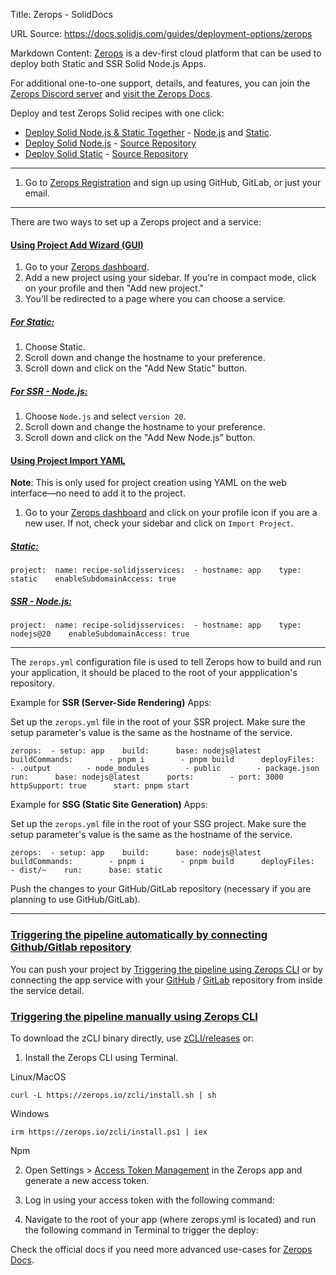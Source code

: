 Title: Zerops - SolidDocs

URL Source: https://docs.solidjs.com/guides/deployment-options/zerops

Markdown Content:
[Zerops](https://zerops.io/) is a dev-first cloud platform that can be used to deploy both Static and SSR Solid Node.js Apps.

For additional one-to-one support, details, and features, you can join the [Zerops Discord server](https://discord.gg/xxzmJSDKPT) and [visit the Zerops Docs](https://docs.zerops.io/).

Deploy and test Zerops Solid recipes with one click:

*   [Deploy Solid Node.js & Static Together](https://app.zerops.io/recipe/solidjs) - [Node.js](https://github.com/zeropsio/recipe-solidjs-nodejs) and [Static](https://github.com/zeropsio/recipe-solidjs-static).
*   [Deploy Solid Node.js](https://app.zerops.io/recipe/solidjs-nodejs) - [Source Repository](https://github.com/zeropsio/recipe-solidjs-nodejs)
*   [Deploy Solid Static](https://app.zerops.io/recipe/solidjs-static) - [Source Repository](https://github.com/zeropsio/recipe-solidjs-static)

* * *

1.  Go to [Zerops Registration](https://app.zerops.io/registration) and sign up using GitHub, GitLab, or just your email.

* * *

There are two ways to set up a Zerops project and a service:

#### [Using Project Add Wizard (GUI)](https://docs.solidjs.com/guides/deployment-options/zerops#using-project-add-wizard-gui)

1.  Go to your [Zerops dashboard](https://app.zerops.io/dashboard/projects).
2.  Add a new project using your sidebar. If you're in compact mode, click on your profile and then "Add new project."
3.  You'll be redirected to a page where you can choose a service.

##### [For Static:](https://docs.solidjs.com/guides/deployment-options/zerops#for-static)

1.  Choose Static.
2.  Scroll down and change the hostname to your preference.
3.  Scroll down and click on the "Add New Static" button.

##### [For SSR - Node.js:](https://docs.solidjs.com/guides/deployment-options/zerops#for-ssr---nodejs)

1.  Choose `Node.js` and select `version 20`.
2.  Scroll down and change the hostname to your preference.
3.  Scroll down and click on the "Add New Node.js" button.

#### [Using Project Import YAML](https://docs.solidjs.com/guides/deployment-options/zerops#using-project-import-yaml)

**Note**: This is only used for project creation using YAML on the web interface—no need to add it to the project.

1.  Go to your [Zerops dashboard](https://app.zerops.io/dashboard/projects) and click on your profile icon if you are a new user. If not, check your sidebar and click on `Import Project`.

##### [Static:](https://docs.solidjs.com/guides/deployment-options/zerops#static)

```
project:  name: recipe-solidjsservices:  - hostname: app    type: static    enableSubdomainAccess: true
```

##### [SSR - Node.js:](https://docs.solidjs.com/guides/deployment-options/zerops#ssr---nodejs)

```
project:  name: recipe-solidjsservices:  - hostname: app    type: nodejs@20    enableSubdomainAccess: true
```

* * *

The `zerops.yml` configuration file is used to tell Zerops how to build and run your application, it should be placed to the root of your appplication's repository.

Example for **SSR (Server-Side Rendering)** Apps:

Set up the `zerops.yml` file in the root of your SSR project. Make sure the setup parameter's value is the same as the hostname of the service.

```
zerops:  - setup: app    build:      base: nodejs@latest      buildCommands:        - pnpm i        - pnpm build      deployFiles:        - .output        - node_modules        - public        - package.json    run:      base: nodejs@latest      ports:        - port: 3000          httpSupport: true      start: pnpm start
```

Example for **SSG (Static Site Generation)** Apps:

Set up the `zerops.yml` file in the root of your SSG project. Make sure the setup parameter's value is the same as the hostname of the service.

```
zerops:  - setup: app    build:      base: nodejs@latest      buildCommands:        - pnpm i        - pnpm build      deployFiles:        - dist/~    run:      base: static
```

Push the changes to your GitHub/GitLab repository (necessary if you are planning to use GitHub/GitLab).

* * *

### [Triggering the pipeline automatically by connecting Github/Gitlab repository](https://docs.solidjs.com/guides/deployment-options/zerops#triggering-the-pipeline-automatically-by-connecting-githubgitlab-repository)

You can push your project by [Triggering the pipeline using Zerops CLI](https://docs.solidjs.com/guides/deployment-options/zerops#triggering-the-pipeline-using-githubgitlab) or by connecting the app service with your [GitHub](https://docs.zerops.io/references/github-integration/) / [GitLab](https://docs.zerops.io/references/gitlab-integration) repository from inside the service detail.

### [Triggering the pipeline manually using Zerops CLI](https://docs.solidjs.com/guides/deployment-options/zerops#triggering-the-pipeline-manually-using-zerops-cli)

To download the zCLI binary directly, use [zCLI/releases](https://github.com/zeropsio/zcli/releases) or:

1.  Install the Zerops CLI using Terminal.

Linux/MacOS

```
curl -L https://zerops.io/zcli/install.sh | sh
```

Windows

```
irm https://zerops.io/zcli/install.ps1 | iex
```

Npm

2.  Open Settings \> [Access Token Management](https://app.zerops.io/settings/token-management) in the Zerops app and generate a new access token.
3.  Log in using your access token with the following command:

4.  Navigate to the root of your app (where zerops.yml is located) and run the following command in Terminal to trigger the deploy:

Check the official docs if you need more advanced use-cases for [Zerops Docs](http://docs.zerops.io/).
